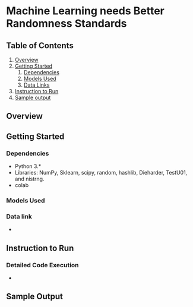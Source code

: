 # Machine Learning needs Better Randomness Standards

## Table of Contents
1. [Overview](#overview)
2. [Getting Started](#getting-started)
    1. [Dependencies](#dependencies)
    2. [Models Used](#models)
    3. [Data Links](#data)
3. [Instruction to Run](#instruction)
4. [Sample output](#sample)


## Overview <a name="overview"></a>



## Getting Started <a name="getting-started"></a>


### Dependencies <a name="dependencies"></a>
* Python 3.*
* Libraries: NumPy, Sklearn, scipy, random, hashlib, Dieharder, TestU01, and nistrng.
* colab

### Models Used <a name="models"></a>



### Data link<a name="data"></a>
- 

## Instruction to Run<a name="instruction"></a>
### Detailed Code Execution 
* 



## Sample Output <a name="sample"></a>




